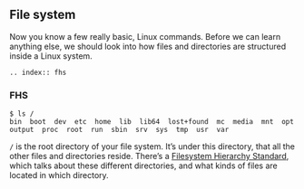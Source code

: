 ## File system

Now you know a few really basic, Linux commands.
Before we can learn anything else, we should look into how files and directories are structured inside a Linux system.

```eval_rst
.. index:: fhs
```

### FHS

```
$ ls /
bin  boot  dev  etc  home  lib  lib64  lost+found  mc  media  mnt  opt  output  proc  root  run  sbin  srv  sys  tmp  usr  var
```

```/``` is the root directory of your file system.
It’s under this directory, that all the other files and directories reside. There’s a [Filesystem Hierarchy Standard](https://refspecs.linuxfoundation.org/FHS_3.0/fhs-3.0.html), which talks
about these different directories, and what kinds of files are located in which directory.
